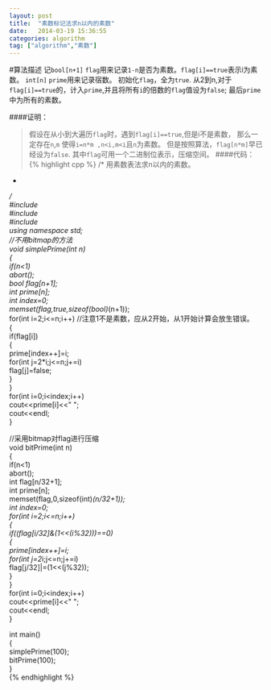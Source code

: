 ```yaml
---
layout: post
title:  "素数标记法求n以内的素数"
date:   2014-03-19 15:36:55
categories: algorithm  
tag: ["algorithm","素数"]
---
```


#算法描述
记`bool[n+1]` `flag`用来记录`1-n`是否为素数。`flag[i]==true`表示i为素数。
`int[n]`  `prime`用来记录宿数。
初始化`flag`，全为`true`.
从2到n,对于`flag[i]==true`的，计入`prime`,并且将所有`i`的倍数的`flag`值设为`false`;
最后`prime`中为所有的素数。

####证明：
>假设在从小到大遍历`flag`时，遇到`flag[i]==true`,但是i不是素数，
>那么一定存在`n`,`m` 使得`i=n*m ,n<i,m<i`且`n`为素数。
>但是按照算法，`flag[n*m]`早已经设为`false`.
>其中`flag`可用一个二进制位表示，压缩空间。
####代码：
{% highlight cpp %}
/* 用素数表法求n以内的素数。 
 *  
 */  
#include <cstring>  
#include <cstdlib>  
#include <iostream>  
using namespace std;  
//不用bitmap的方法  
void simplePrime(int n)  
{  
	if(n<1)  
		abort();  
	bool flag[n+1];  
	int prime[n];  
	int index=0;  
	memset(flag,true,sizeof(bool)*(n+1));  
	for(int i=2;i<=n;i++)             //注意1不是素数，应从2开始，从1开始计算会放生错误。  
	{  
		if(flag[i])  
		{  
			prime[index++]=i;  
			for(int j=2*i;j<=n;j+=i)  
				flag[j]=false;  
		}  
	}  
	for(int i=0;i<index;i++)  
		cout<<prime[i]<<" ";  
	cout<<endl;  
}  

//采用bitmap对flag进行压缩  
void bitPrime(int n)  
{  
	if(n<1)  
		abort();  
	int flag[n/32+1];  
	int prime[n];  
	memset(flag,0,sizeof(int)*(n/32+1));  
	int index=0;  
	for(int i=2;i<=n;i++)  
	{  
		if((flag[i/32]&(1<<(i%32)))==0)  
		{  
			prime[index++]=i;  
			for(int j=2*i;j<=n;j+=i)  
				flag[j/32]|=(1<<(j%32));  
		}  
	}  
	for(int i=0;i<index;i++)  
		cout<<prime[i]<<" ";  
	cout<<endl;  
}  

int main()  
{  
	simplePrime(100);  
	bitPrime(100);  
}  
{% endhighlight %}



